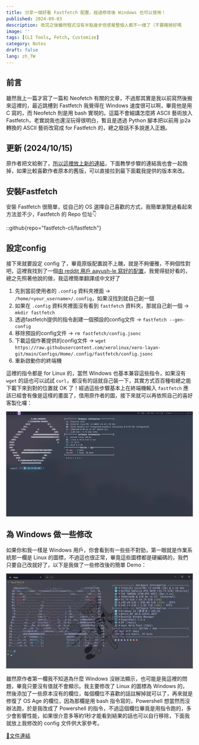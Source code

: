 ```yaml
---
title: 分享一個好看 Fastfetch 配置，經過修改後 Windows 也可以使用！
published: 2024-09-03
description: 改完之後雖然程式沒有半點進步但感覺整個人都不一樣了（不要瞎掰好嗎
image: ''
tags: [CLI Tools, Fetch, Customize]
category: Notes
draft: false 
lang: zh_TW
---
```


## 前言

雖然我上一篇才寫了一篇和 Neofetch 有關的文章，不過那其實是我以前寫然後搬來這裡的，最近跳槽到 Fastfetch 我覺得在 Windows 速度很可以啊，畢竟他是用 C 寫的，而 Neofetch 則是用 bash 實現的。這篇不會細講怎麼將 ASCII 藝術放入 Fastfetch，老實說我也還沒玩得很明白，暫且是透過 Python 腳本把以前用 jp2a 轉換的 ASCII 藝術改寫成 for Fastfetch 的，總之廢話不多說進入正題。

## 更新 (2024/10/15)

原作者把文給刪了，[所以這裡放上新的連結](https://www.reddit.com/r/GarudaLinux/comments/1dcq0dl/making_fastfetch_more_beautiful_linux/)，下面教學步驟的連結我也會一起換掉，如果比較喜歡作者原本的舊版，可以直接拉到最下面載我提供的版本來改。

## 安裝Fastfetch

安裝 Fastfetch 很簡單，從自己的 OS 選擇自己喜歡的方式，我簡單瀏覽過看起來方法並不少，Fastfetch 的 Repo 位址👇

::github{repo="fastfetch-cli/fastfetch"}

## 設定config

接下來就要設定 config 了，畢竟原版配置說不上醜，就是不夠優雅，不夠個性對吧，這裡我找到了一個[由 reddit 用戶 aayush-le 寫好的配置](https://www.reddit.com/r/GarudaLinux/comments/1dcq0dl/making_fastfetch_more_beautiful_linux/)，我覺得挺好看的，總之先照著他說的做，我這裡簡單翻譯成中文好了

1. 先到當前使用者的 `.config` 資料夾裡面 → `/home/<your_username>/.config`，如果沒找到就自己創一個
2. 如果在 `.config` 資料夾裡面沒有看到 `fastfetch` 資料夾，那就自己創一個 → `mkdir fastfetch`
3. 透過fastfetch提供的指令創建一個預設的config文件 → `fastfetch --gen-config`
4. 移除預設的config文件 → `rm fastfetch/config.jsonc`
5. 下載這個作著提供的config文件 → `wget https://raw.githubusercontent.com/xerolinux/xero-layan-git/main/Configs/Home/.config/fastfetch/config.jsonc`
6. 重新啟動你的終端機

這裡的指令都是 for Linux 的，當然 Windows 也基本兼容這些指令，如果沒有 `wget` 的話也可以試試 `curl`，都沒有的話就自己裝一下，其實方式百百種啦總之能下載下來到對的位置就 OK 了！經過這些步驟基本上在終端機輸入 `fastfetch` 應該已經會有像是這樣的畫面了，借用原作者的圖，接下來就可以再依照自己的喜好客製化囉：

![](1.webp)

## 為 Windows 做一些修改

如果你和我一樣是 Windows 用戶，你會看到有一些些不對勁，第一眼就是作業系統那一欄是 Linux 的圖標，不過這也很正常，畢竟這些圖標都是硬編碼的，我們只要自己改就好了，以下是我做了一些修改後的簡單 Demo：

![](2.png)

雖然原作者第一欄我不知道為什麼 Windows 沒辦法顯示，也可能是我這裡的問題，畢竟只要沒有值就不會顯示。我主要修改了 Linux 的圖標為 Windows 的，然後添加了一些原本沒有的欄位，每個欄位不喜歡的話註解掉就可以了，再來就是修復了 OS Age 的欄位，因為那欄是用 bash 指令寫的，Powershell 想當然而沒辦法跑，於是我改成了 Powershell 的指令，不過這個欄位畢竟是用指令跑的，多少會影響性能，如果很介意多等約1秒才能看到結果的話也可以自行移除，下面我就放上我修改的 config 文件供大家參考。

[📄文件連結](https://gist.github.com/Yuuzi261/7cea2f8fdd9a46e2b5651b1de44355ad)
